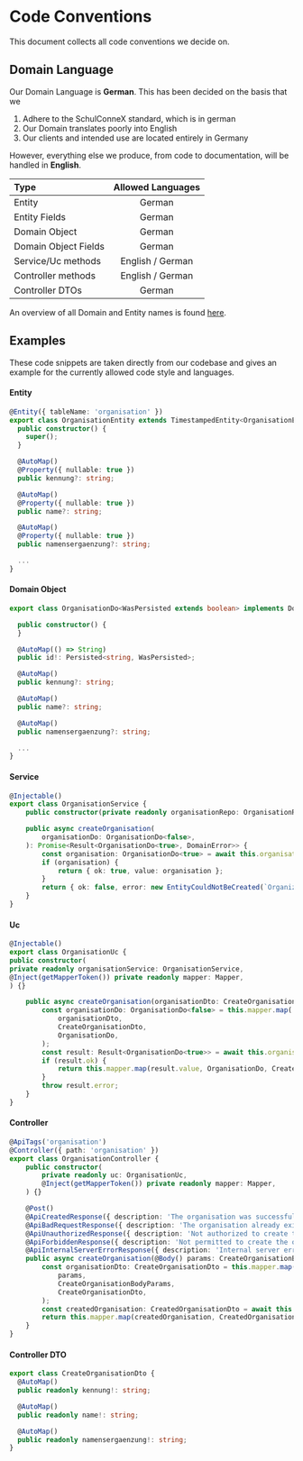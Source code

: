 # Code Conventions
This document collects all code conventions we decide on.



## Domain Language

Our Domain Language is **German**. This has been decided on the basis that we
1. Adhere to the SchulConneX standard, which is in german
2. Our Domain translates poorly into English
3. Our clients and intended use are located entirely in Germany

However, everything else we produce, from code to documentation,
will be handled in **English**.

| Type                 | Allowed Languages |
|:---------------------|:-----------------:|
| Entity               |      German       |
| Entity Fields        |      German       |
| Domain Object        |      German       |
| Domain Object Fields |      German       |
| Service/Uc methods   | English / German  |
| Controller methods   | English / German  |
| Controller DTOs      |      German       |

An overview of all Domain and Entity names is found [here](https://docs.dbildungscloud.de/x/fAMGDw).

## Examples

These code snippets are taken directly from our codebase and
gives an example for the currently allowed code style and languages.

#### Entity
```typescript
@Entity({ tableName: 'organisation' })
export class OrganisationEntity extends TimestampedEntity<OrganisationEntity, 'id'> {
  public constructor() {
    super();
  }

  @AutoMap()
  @Property({ nullable: true })
  public kennung?: string;

  @AutoMap()
  @Property({ nullable: true })
  public name?: string;

  @AutoMap()
  @Property({ nullable: true })
  public namensergaenzung?: string;

  ...
}
```

#### Domain Object
```typescript
export class OrganisationDo<WasPersisted extends boolean> implements DoBase<WasPersisted> {

  public constructor() {
  }

  @AutoMap(() => String)
  public id!: Persisted<string, WasPersisted>;

  @AutoMap()
  public kennung?: string;

  @AutoMap()
  public name?: string;

  @AutoMap()
  public namensergaenzung?: string;

  ...
}
```
#### Service
```typescript
@Injectable()
export class OrganisationService {
    public constructor(private readonly organisationRepo: OrganisationRepo) {}

    public async createOrganisation(
        organisationDo: OrganisationDo<false>,
    ): Promise<Result<OrganisationDo<true>, DomainError>> {
        const organisation: OrganisationDo<true> = await this.organisationRepo.save(organisationDo);
        if (organisation) {
            return { ok: true, value: organisation };
        }
        return { ok: false, error: new EntityCouldNotBeCreated(`Organization could not be created`) };
    }
}
```
#### Uc
```typescript
@Injectable()
export class OrganisationUc {
public constructor(
private readonly organisationService: OrganisationService,
@Inject(getMapperToken()) private readonly mapper: Mapper,
) {}

    public async createOrganisation(organisationDto: CreateOrganisationDto): Promise<CreatedOrganisationDto> {
        const organisationDo: OrganisationDo<false> = this.mapper.map(
            organisationDto,
            CreateOrganisationDto,
            OrganisationDo,
        );
        const result: Result<OrganisationDo<true>> = await this.organisationService.createOrganisation(organisationDo);
        if (result.ok) {
            return this.mapper.map(result.value, OrganisationDo, CreatedOrganisationDto);
        }
        throw result.error;
    }
}
```

#### Controller
```typescript
@ApiTags('organisation')
@Controller({ path: 'organisation' })
export class OrganisationController {
    public constructor(
        private readonly uc: OrganisationUc,
        @Inject(getMapperToken()) private readonly mapper: Mapper,
    ) {}

    @Post()
    @ApiCreatedResponse({ description: 'The organisation was successfully created.' })
    @ApiBadRequestResponse({ description: 'The organisation already exists.' })
    @ApiUnauthorizedResponse({ description: 'Not authorized to create the organisation.' })
    @ApiForbiddenResponse({ description: 'Not permitted to create the organisation.' })
    @ApiInternalServerErrorResponse({ description: 'Internal server error while creating the organisation.' })
    public async createOrganisation(@Body() params: CreateOrganisationBodyParams): Promise<OrganisationResponse> {
        const organisationDto: CreateOrganisationDto = this.mapper.map(
            params,
            CreateOrganisationBodyParams,
            CreateOrganisationDto,
        );
        const createdOrganisation: CreatedOrganisationDto = await this.uc.createOrganisation(organisationDto);
        return this.mapper.map(createdOrganisation, CreatedOrganisationDto, OrganisationResponse);
    }
}
```
#### Controller DTO
```typescript
export class CreateOrganisationDto {
  @AutoMap()
  public readonly kennung!: string;

  @AutoMap()
  public readonly name!: string;

  @AutoMap()
  public readonly namensergaenzung!: string;
}
```
